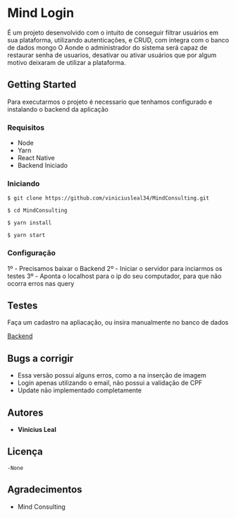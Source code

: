 # Mind Login

É um projeto desenvolvido com o intuito de conseguir filtrar usuários em sua plataforma, utilizando autenticações, e CRUD, com integra com o banco de dados mongo
O Aonde o administrador do sistema será capaz de restaurar senha de usuarios, desativar ou ativar usuários que por algum motivo deixaram de utilizar a plataforma.

## Getting Started

Para executarmos o projeto é necessario que tenhamos configurado e instalando o backend da aplicação

### Requisitos

 - Node
 - Yarn
 - React Native
 - Backend Iniciado
 
### Iniciando 
```
$ git clone https://github.com/viniciusleal34/MindConsulting.git
```
```
$ cd MindConsulting
```
```
$ yarn install
```
```
$ yarn start 
```


### Configuração

1º - Precisamos baixar o Backend 
2º - Iniciar o servidor para inciarmos os testes
3º - Aponta o localhost para o ip do seu computador, para que não ocorra erros nas query


## Testes

Faça um cadastro na apliacação, ou insira manualmente no banco de dados

[Backend](https://github.com/viniciusleal34/backend/)

## Bugs a corrigir

- Essa versão possui alguns erros, como a na inserção de imagem
- Login apenas utilizando o email, não possui a validação de CPF
- Update não implementado completamente

## Autores

* **Vinicius Leal**

## Licença
    -None

## Agradecimentos

* Mind Consulting
